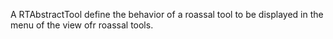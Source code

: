 A RTAbstractTool define the behavior of a roassal tool to be displayed in the menu of the view ofr roassal tools.
